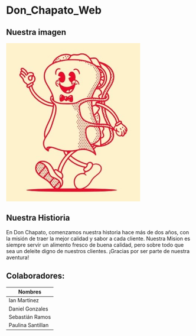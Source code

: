 # Don_Chapato_Web

## Nuestra imagen

![Nuestro Logo](https://github.com/0SAlexisA/Don-Chapaton/blob/main/static/imagenesmenu/Don%20chapaton.jpg)

## Nuestra Histioria
En Don Chapato, comenzamos nuestra historia hace más de dos años, con la misión de traer la mejor 
calidad y sabor a cada cliente. Nuestra Mision es siempre servir un alimento fresco de buena calidad,
pero sobre todo que sea un deleite digno de nuestros clientes. ¡Gracias por ser parte de nuestra aventura!

## Colaboradores:
| Nombres      | 
|--------------|
| Ian Martinez  | 
| Daniel Gonzales| 
| Sebastián Ramos | 
|Paulina Santillan| 
